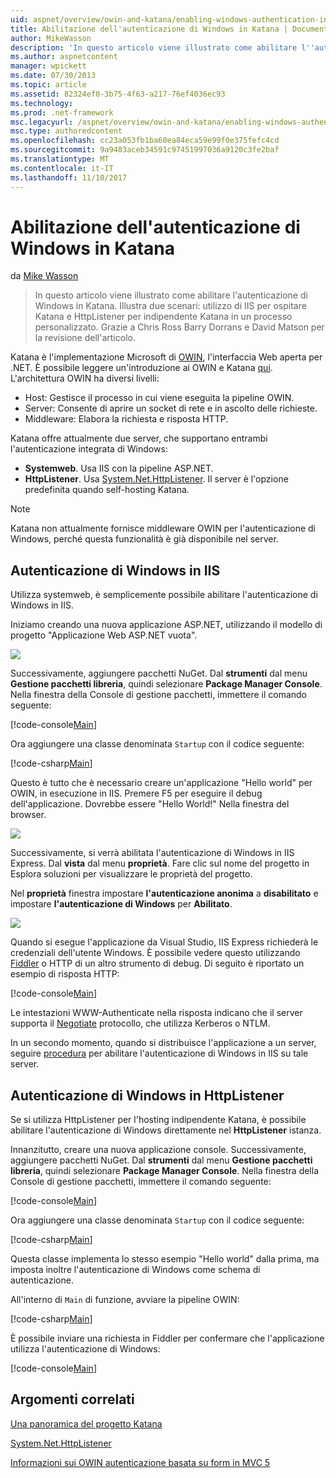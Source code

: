```yaml
---
uid: aspnet/overview/owin-and-katana/enabling-windows-authentication-in-katana
title: Abilitazione dell'autenticazione di Windows in Katana | Documenti Microsoft
author: MikeWasson
description: 'In questo articolo viene illustrato come abilitare l''autenticazione di Windows in Katana. Illustra due scenari: utilizzo di IIS per ospitare Katana e HttpListener per indipendente Kat...'
ms.author: aspnetcontent
manager: wpickett
ms.date: 07/30/2013
ms.topic: article
ms.assetid: 82324ef0-3b75-4f63-a217-76ef4036ec93
ms.technology: 
ms.prod: .net-framework
msc.legacyurl: /aspnet/overview/owin-and-katana/enabling-windows-authentication-in-katana
msc.type: authoredcontent
ms.openlocfilehash: cc23a053fb1ba60ea84eca59e99f0e375fefc4cd
ms.sourcegitcommit: 9a9483aceb34591c97451997036a9120c3fe2baf
ms.translationtype: MT
ms.contentlocale: it-IT
ms.lasthandoff: 11/10/2017
---
```

<a name="enabling-windows-authentication-in-katana"></a>Abilitazione dell'autenticazione di Windows in Katana
====================
da [Mike Wasson](https://github.com/MikeWasson)

> In questo articolo viene illustrato come abilitare l'autenticazione di Windows in Katana. Illustra due scenari: utilizzo di IIS per ospitare Katana e HttpListener per indipendente Katana in un processo personalizzato. Grazie a Chris Ross Barry Dorrans e David Matson per la revisione dell'articolo.


Katana è l'implementazione Microsoft di [OWIN](http://owin.org/), l'interfaccia Web aperta per .NET. È possibile leggere un'introduzione ai OWIN e Katana [qui](an-overview-of-project-katana.md). L'architettura OWIN ha diversi livelli:

- Host: Gestisce il processo in cui viene eseguita la pipeline OWIN.
- Server: Consente di aprire un socket di rete e in ascolto delle richieste.
- Middleware: Elabora la richiesta e risposta HTTP.

Katana offre attualmente due server, che supportano entrambi l'autenticazione integrata di Windows:

- **Systemweb**. Usa IIS con la pipeline ASP.NET.
- **HttpListener**. Usa [System.Net.HttpListener](https://msdn.microsoft.com/en-us/library/system.net.httplistener.aspx). Il server è l'opzione predefinita quando self-hosting Katana.

> [!NOTE]
> Katana non attualmente fornisce middleware OWIN per l'autenticazione di Windows, perché questa funzionalità è già disponibile nel server.


## <a name="windows-authentication-in-iis"></a>Autenticazione di Windows in IIS

Utilizza systemweb, è semplicemente possibile abilitare l'autenticazione di Windows in IIS.

Iniziamo creando una nuova applicazione ASP.NET, utilizzando il modello di progetto "Applicazione Web ASP.NET vuota".

![](enabling-windows-authentication-in-katana/_static/image1.png)

Successivamente, aggiungere pacchetti NuGet. Dal **strumenti** dal menu **Gestione pacchetti libreria**, quindi selezionare **Package Manager Console**. Nella finestra della Console di gestione pacchetti, immettere il comando seguente:

[!code-console[Main](enabling-windows-authentication-in-katana/samples/sample1.cmd)]

Ora aggiungere una classe denominata `Startup` con il codice seguente:

[!code-csharp[Main](enabling-windows-authentication-in-katana/samples/sample2.cs)]

Questo è tutto che è necessario creare un'applicazione "Hello world" per OWIN, in esecuzione in IIS. ‎Premere F5 per eseguire il debug dell'applicazione. Dovrebbe essere "Hello World!" Nella finestra del browser.

![](enabling-windows-authentication-in-katana/_static/image2.png)

Successivamente, si verrà abilitata l'autenticazione di Windows in IIS Express. Dal **vista** dal menu **proprietà**. Fare clic sul nome del progetto in Esplora soluzioni per visualizzare le proprietà del progetto.

Nel **proprietà** finestra impostare **l'autenticazione anonima** a **disabilitato** e impostare **l'autenticazione di Windows** per  **Abilitato**.

![](enabling-windows-authentication-in-katana/_static/image3.png)

Quando si esegue l'applicazione da Visual Studio, IIS Express richiederà le credenziali dell'utente Windows. È possibile vedere questo utilizzando [Fiddler](http://fiddler2.com/home) o HTTP di un altro strumento di debug. Di seguito è riportato un esempio di risposta HTTP:

[!code-console[Main](enabling-windows-authentication-in-katana/samples/sample3.cmd?highlight=1,5-6)]

Le intestazioni WWW-Authenticate nella risposta indicano che il server supporta il [Negotiate](http://www.ietf.org/rfc/rfc4559.txt) protocollo, che utilizza Kerberos o NTLM.

In un secondo momento, quando si distribuisce l'applicazione a un server, seguire [procedura](https://www.iis.net/configreference/system.webserver/security/authentication/windowsauthentication) per abilitare l'autenticazione di Windows in IIS su tale server.

## <a name="windows-authentication-in-httplistener"></a>Autenticazione di Windows in HttpListener

Se si utilizza HttpListener per l'hosting indipendente Katana, è possibile abilitare l'autenticazione di Windows direttamente nel **HttpListener** istanza.

Innanzitutto, creare una nuova applicazione console. Successivamente, aggiungere pacchetti NuGet. Dal **strumenti** dal menu **Gestione pacchetti libreria**, quindi selezionare **Package Manager Console**. Nella finestra della Console di gestione pacchetti, immettere il comando seguente:

[!code-console[Main](enabling-windows-authentication-in-katana/samples/sample4.cmd)]

Ora aggiungere una classe denominata `Startup` con il codice seguente:

[!code-csharp[Main](enabling-windows-authentication-in-katana/samples/sample5.cs)]

Questa classe implementa lo stesso esempio "Hello world" dalla prima, ma imposta inoltre l'autenticazione di Windows come schema di autenticazione.

All'interno di `Main` di funzione, avviare la pipeline OWIN:

[!code-csharp[Main](enabling-windows-authentication-in-katana/samples/sample6.cs)]

È possibile inviare una richiesta in Fiddler per confermare che l'applicazione utilizza l'autenticazione di Windows:

[!code-console[Main](enabling-windows-authentication-in-katana/samples/sample7.cmd?highlight=1,4-5)]

## <a name="related-topics"></a>Argomenti correlati

[Una panoramica del progetto Katana](an-overview-of-project-katana.md)

[System.Net.HttpListener](https://msdn.microsoft.com/en-us/library/system.net.httplistener.aspx)

[Informazioni sui OWIN autenticazione basata su form in MVC 5](https://blogs.msdn.com/b/webdev/archive/2013/07/03/understanding-owin-forms-authentication-in-mvc-5.aspx)
